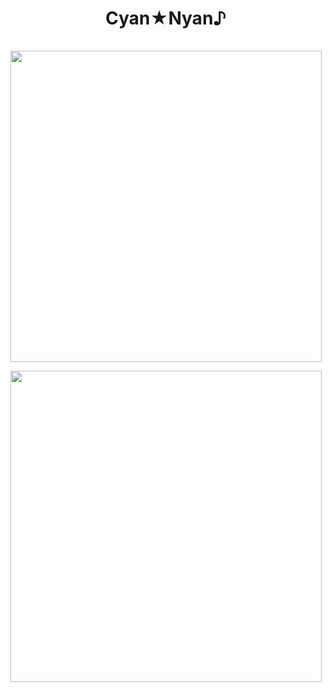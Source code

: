 <h1 align="center">Cyan★Nyan♪</h1>
<p align="center" style="margin-bottom: 16px !important;">
  <img src="/cyan-banner.webp?raw=true" alt="" align="center">
</p>
<p align="center" style="margin-bottom: 4px !important;">
  <img src="https://aldwin7894.dev/music-np-banner/listenbrainz.svg?bg=29,31,32,0.8&fg=ffffff&line=768ee3" alt="" width="498" align="center">
</p>
<p align="center" style="margin-bottom: 0px !important;">
  <img src="https://aldwin7894.dev/discord-banner.svg?bg=29,31,32,0.8&fg=ffffff&line=768ee3" alt="" width="498" align="center">
</p>
